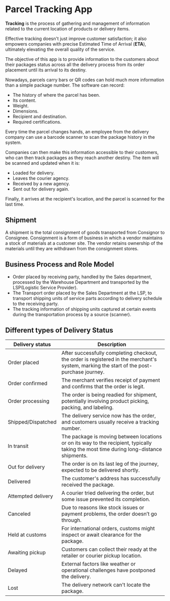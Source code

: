 # Parcel Tracking App

**Tracking** is the process of gathering and management of information related to the current location of products or delivery items.

Effective tracking doesn't just improve
customer satisfaction; it also empowers companies with
precise Estimated Time of Arrival (**ETA**), ultimately
elevating the overall quality of the service.

The objective of this app is to provide information to the customers about their packages status across all the delivery process from its order placement until its arrival to its destiny.

Nowadays, parcels carry bars or QR codes can hold much
more information than a simple package number.
The software can record:

- The history of where the parcel has been.
- Its content.
- Weight.
- Dimensions.
- Recipient and destination.
- Required certifications.

Every time the parcel changes hands, an employee from the
delivery company can use a barcode scanner to scan the
package history in the system.

Companies can then make this information accessible to their
customers, who can then track packages as they reach another
destiny. The item will be scanned and updated when it is:

- Loaded for delivery.
- Leaves the courier agency.
- Received by a new agency.
- Sent out for delivery again.

Finally, it arrives at the recipient's location, and the
parcel is scanned for the last time.

## Shipment

A shipment is the total consignment of goods transported from Consignor to Consignee.
Consignment is a form of business in which a vendor maintains a stock of materials at a customer site. The vendor retains ownership of the materials until they are withdrawn from the consignment stores.

## Business Process and Role Model

- Order placed by receiving party, handled by the Sales department, processed by the Warehouse Department and transported by the LSP(Logistic Service Provider).
- The Transport order placed by the Sales Department at the LSP, to transport shipping units of service parts according to delivery schedule to the receiving party.
- The tracking information of shipping units captured at certain events during the transportation process by a source (scanner).

## Different types of Delivery Status

| Delivery status | Description |
| --------------- | ----------- |
| Order placed | After successfully completing checkout, the order is registered in the merchant's system, marking the start of the post-purchase journey. |
| Order confirmed | The merchant verifies receipt of payment and confirms that the order is legit. |
| Order processing | The order is being readied for shipment, potentially involving product picking, packing, and labeling. |
| Shipped/Dispatched | The delivery service now has the order, and customers usually receive a tracking number. |
| In transit | The package is moving between locations or on its way to the recipient, typically taking the most time during long-distance shipments. |
| Out for delivery | The order is on its last leg of the journey, expected to be delivered shortly. |
| Delivered | The customer's address has successfully received the package. |
| Attempted delivery | A courier tried delivering the order, but some issue prevented its completion. |
| Canceled | Due to reasons like stock issues or payment problems, the order doesn’t go through. |
| Held at customs | For international orders, customs might inspect or await clearance for the package. |
| Awaiting pickup | Customers can collect their ready at the retailer or courier pickup location. |
| Delayed | External factors like weather or operational challenges have postponed the delivery. |
| Lost | The delivery network can't locate the package.|
